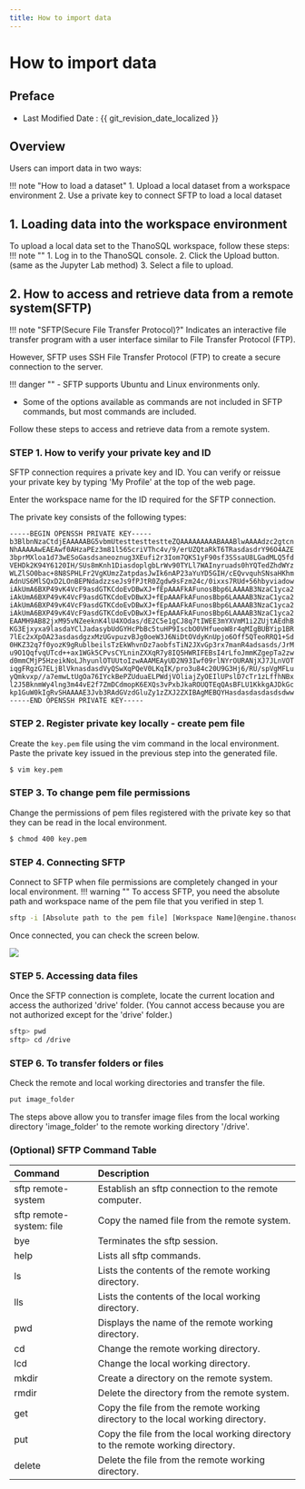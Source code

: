 ```yaml
---
title: How to import data
---
```


# **How to import data**

## Preface

- Last Modified Date : {{ git_revision_date_localized }}

## **Overview**

Users can import data in two ways:

!!! note "How to load a dataset" 1. Upload a local dataset from a workspace environment 2. Use a private key to connect SFTP to load a local dataset

## **1. Loading data into the workspace environment**

To upload a local data set to the ThanoSQL workspace, follow these steps:
!!! note "" 1. Log in to the ThanoSQL console. 2. Click the Upload button. (same as the Jupyter Lab method) 3. Select a file to upload.

## **2. How to access and retrieve data from a remote system(SFTP)**

!!! note "SFTP(Secure File Transfer Protocol)?"
Indicates an interactive file transfer program with a user interface similar to File Transfer Protocol (FTP).

However, SFTP uses SSH File Transfer Protocol (FTP) to create a secure connection to the server.

!!! danger "" - SFTP supports Ubuntu and Linux environments only.

- Some of the options available as commands are not included in SFTP commands, but most commands are included.

Follow these steps to access and retrieve data from a remote system.

### **STEP 1. How to verify your private key and ID**

SFTP connection requires a private key and ID. You can verify or reissue your private key by typing 'My Profile' at the top of the web page.

Enter the workspace name for the ID required for the SFTP connection.

The private key consists of the following types:

```pem
-----BEGIN OPENSSH PRIVATE KEY-----
b3BlbnNzaCtdjEAAAAABG5vbmUtesttesttestteZQAAAAAAAAABAAABlwAAAAdzc2gtcn
NhAAAAAwEAEAwf0AHzaPEz3m81l56ScriVThc4v/9/erUZQtaRkT6TRasdasdrY96O4AZE
3bprMXloa1d73wESoGasdsaneoznug3XEufi2r3Iom7QKS1yF90sf3SSsaU8LGadMLQ5fd
VEHDk2K94Y6120IH/SUs8mKnh1DiasdoplgbLrWv90TYLl7WAInyruads0hYQTedZhdWYz
WLZlSO0bac+8N8SPHLFr2VgKUmzZatpdasJwIk6nAP23aYuYD5GIH/cEQvvquhSNsaHKhm
AdnUS6MlSQxD2LOnBEPNdadzzseJs9fPJtR0Zgdw9sFzm24c/0ixxs7RUd+56hbyviadow
iAkUmA6BXP49vK4VcF9asdGTKCdoEvDBwXJ+fEpAAAFkAFunosBbp6LAAAAB3NzaC1yca2
iAkUmA6BXP49vK4VcF9asdGTKCdoEvDBwXJ+fEpAAAFkAFunosBbp6LAAAAB3NzaC1yca2
iAkUmA6BXP49vK4VcF9asdGTKCdoEvDBwXJ+fEpAAAFkAFunosBbp6LAAAAB3NzaC1yca2
iAkUmA6BXP49vK4VcF9asdGTKCdoEvDBwXJ+fEpAAAFkAFunosBbp6LAAAAB3NzaC1yca2
EAAMH9AB82jxM95vNZeeknK4lU4XOdas/dE2C5e1gCJ8q7tIWEE3mYXVmM1i2ZUjtAEdhB
KG3Ejxyxa9lasdaYClJadasybUdGYHcPbBc5tuHP9IscbO0VHfueoW8r4qMIgBUBYip1BR
7lEc2xXpOA23asdasdgzxMzUGvpuzvBJg0oeW3J6NiDtOVdyKnUpjo6Off5QTeoRRQ1+Sd
0HKZ32q7f0yozK9gRublbeilsTzEkWhvnDz7aobfsTiN2JXvGp3rx7manR4adsasds/JrM
u9O1QqfvqUTcd++ax1WGk5CPvsCYLninZXXqR7y8IQ5HWRIFEBsI4rLfoJmmKZgepTa2zw
d0mmCMjP5HzeikNoLJhyunlOTUUtoIzwAAAMEAyUD2N93Iwf09rlNYrOURANjXJ7JLnVOT
iqgFRgzG7ELjBlVknasdasdVyQSwXqPQeV0LKqIK/pro3u84c20U9G3Hj6/RU/spVgMFLu
yQmkvxp//a7emwLtUgOa76IYckBePZUduaELPWdjVOliajZyOEIlUPslD7cTr1zLffhNBx
l2J5BknmWy4lng3m44vE2f7ZmDCdmopK6EXQs3vPxbJkaROUQTEqQAsBFLU1KkkgAJDkGc
kp1GuW0kIgRvSHAAAAE3Jvb3RAdGVzdGluZy1zZXJ2ZXIBAgMEBQYHasdasdasdasdsdww
-----END OPENSSH PRIVATE KEY-----
```

### **STEP 2. Register private key locally - create pem file**

Create the `key.pem` file using the vim command in the local environment.
Paste the private key issued in the previous step into the generated file.

```bash
$ vim key.pem
```

### **STEP 3. To change pem file permissions**

Change the permissions of pem files registered with the private key so that they can be read in the local environment.

```bash
$ chmod 400 key.pem
```

### **STEP 4. Connecting SFTP**

Connect to SFTP when file permissions are completely changed in your local environment.
!!! warning ""
To access SFTP, you need the absolute path and workspace name of the pem file that you verified in step 1.

```bash
sftp -i [Absolute path to the pem file] [Workspace Name]@engine.thanosql.ai
```

Once connected, you can check the screen below.

<a href = "/img/thanosql_syntax/connecting/img1.png">
    <img src = "/img/thanosql_syntax/connecting/img1.png"></img>
</a>

### **STEP 5. Accessing data files**

Once the SFTP connection is complete, locate the current location and access the authorized 'drive' folder.
(You cannot access because you are not authorized except for the 'drive' folder.)

```bash
sftp> pwd
sftp> cd /drive
```

### **STEP 6. To transfer folders or files**

Check the remote and local working directories and transfer the file.

```bash
put image_folder
```

The steps above allow you to transfer image files from the local working directory 'image_folder' to the remote working directory '/drive'.

### **(Optional) SFTP Command Table**

| Command                  | Description                                                                     |
| :----------------------- | :------------------------------------------------------------------------------ |
| sftp remote-system       | Establish an sftp connection to the remote computer.                            |
| sftp remote-system: file | Copy the named file from the remote system.                                     |
| bye                      | Terminates the sftp session.                                                    |
| help                     | Lists all sftp commands.                                                        |
| ls                       | Lists the contents of the remote working directory.                             |
| lls                      | Lists the contents of the local working directory.                              |
| pwd                      | Displays the name of the remote working directory.                              |
| cd                       | Change the remote working directory.                                            |
| lcd                      | Change the local working directory.                                             |
| mkdir                    | Create a directory on the remote system.                                        |
| rmdir                    | Delete the directory from the remote system.                                    |
| get                      | Copy the file from the remote working directory to the local working directory. |
| put                      | Copy the file from the local working directory to the remote working directory. |
| delete                   | Delete the file from the remote working directory.                              |

<br>
